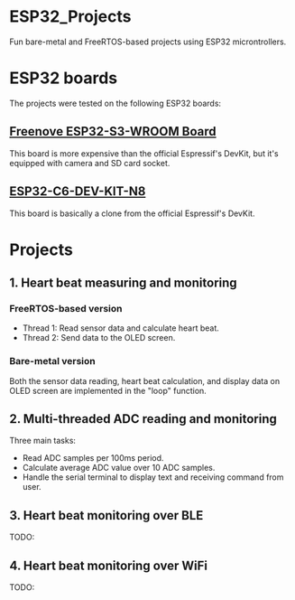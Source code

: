 # ESP32_Projects
Fun bare-metal and FreeRTOS-based projects using ESP32 microntrollers.

# ESP32 boards
The projects were tested on the following ESP32 boards:

## [Freenove ESP32-S3-WROOM Board](https://store.freenove.com/products/fnk0085)
This board is more expensive than the official Espressif's DevKit, but it's equipped with camera and SD card socket.


## [ESP32-C6-DEV-KIT-N8](https://www.waveshare.com/wiki/ESP32-C6-DEV-KIT-N8)
This board is basically a clone from the official Espressif's DevKit.

# Projects
## 1. Heart beat measuring and monitoring
### FreeRTOS-based version
- Thread 1: Read sensor data and calculate heart beat.
- Thread 2: Send data to the OLED screen.

### Bare-metal version
Both the sensor data reading, heart beat calculation, and display data on OLED screen are implemented in the "loop" function.

## 2. Multi-threaded ADC reading and monitoring
Three main tasks:
- Read ADC samples per 100ms period.
- Calculate average ADC value over 10 ADC samples.
- Handle the serial terminal to display text and receiving command from user.

## 3. Heart beat monitoring over BLE
TODO:

## 4. Heart beat monitoring over WiFi
TODO:
